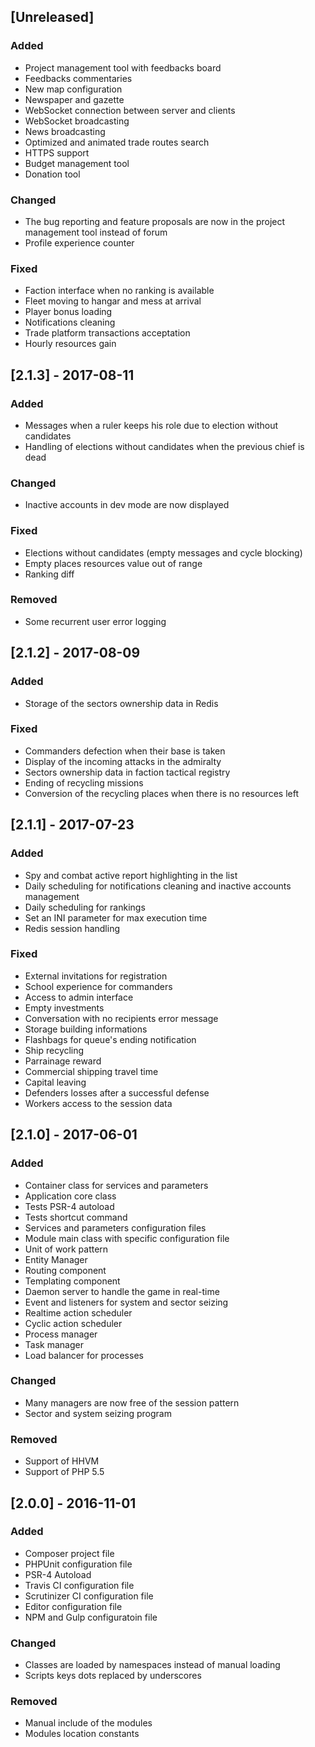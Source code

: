 ## [Unreleased]
### Added
- Project management tool with feedbacks board
- Feedbacks commentaries
- New map configuration
- Newspaper and gazette
- WebSocket connection between server and clients
- WebSocket broadcasting
- News broadcasting
- Optimized and animated trade routes search
- HTTPS support
- Budget management tool
- Donation tool

### Changed
- The bug reporting and feature proposals are now in the project management tool instead of forum
- Profile experience counter

### Fixed
- Faction interface when no ranking is available
- Fleet moving to hangar and mess at arrival
- Player bonus loading
- Notifications cleaning
- Trade platform transactions acceptation
- Hourly resources gain

## [2.1.3] - 2017-08-11
### Added
- Messages when a ruler keeps his role due to election without candidates
- Handling of elections without candidates when the previous chief is dead

### Changed
- Inactive accounts in dev mode are now displayed

### Fixed
- Elections without candidates (empty messages and cycle blocking)
- Empty places resources value out of range
- Ranking diff

### Removed
- Some recurrent user error logging

## [2.1.2] - 2017-08-09
### Added
- Storage of the sectors ownership data in Redis

### Fixed
- Commanders defection when their base is taken
- Display of the incoming attacks in the admiralty
- Sectors ownership data in faction tactical registry
- Ending of recycling missions
- Conversion of the recycling places when there is no resources left

## [2.1.1] - 2017-07-23
### Added
- Spy and combat active report highlighting in the list
- Daily scheduling for notifications cleaning and inactive accounts management
- Daily scheduling for rankings
- Set an INI parameter for max execution time
- Redis session handling

### Fixed
- External invitations for registration
- School experience for commanders
- Access to admin interface
- Empty investments
- Conversation with no recipients error message
- Storage building informations
- Flashbags for queue's ending notification
- Ship recycling
- Parrainage reward
- Commercial shipping travel time
- Capital leaving
- Defenders losses after a successful defense
- Workers access to the session data

## [2.1.0] - 2017-06-01
### Added
- Container class for services and parameters
- Application core class
- Tests PSR-4 autoload
- Tests shortcut command
- Services and parameters configuration files
- Module main class with specific configuration file
- Unit of work pattern
- Entity Manager
- Routing component
- Templating component
- Daemon server to handle the game in real-time
- Event and listeners for system and sector seizing
- Realtime action scheduler
- Cyclic action scheduler
- Process manager
- Task manager
- Load balancer for processes

### Changed
- Many managers are now free of the session pattern
- Sector and system seizing program

### Removed
- Support of HHVM
- Support of PHP 5.5

## [2.0.0] - 2016-11-01
### Added
* Composer project file
* PHPUnit configuration file
* PSR-4 Autoload
* Travis CI configuration file
* Scrutinizer CI configuration file
* Editor configuration file
* NPM and Gulp configuratoin file

### Changed
* Classes are loaded by namespaces instead of manual loading
* Scripts keys dots replaced by underscores

### Removed
* Manual include of the modules
* Modules location constants
